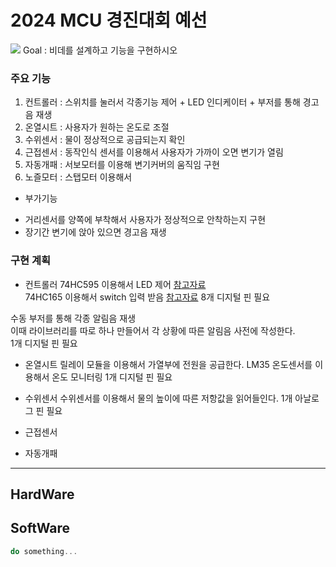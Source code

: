 # 2024 MCU 경진대회 예선
![](https://www.disu.ac.kr/webdata/upimages/e47z805zabcz0c1z9efzed3z0d8zfc5zde0z88fzec.jpeg)
Goal : 비데를 설계하고 기능을 구현하시오  

### 주요 기능 
1) 컨트롤러 : 스위치를 눌러서 각종기능 제어 + LED 인디케이터 + 부저를 통해 경고음 재생
2) 온열시트 : 사용자가 원하는 온도로 조절
3) 수위센서 : 물이 정상적으로 공급되는지 확인 
4) 근접센서 : 동작인식 센서를 이용해서 사용자가 가까이 오면 변기가 열림
5) 자동개패 : 서보모터를 이용해 변기커버의 움직임 구현
6) 노즐모터 : 스탭모터 이용해서
- 부가기능   
+ 거리센서를 양쪽에 부착해서 사용자가 정상적으로 안착하는지 구현
+ 장기간 변기에 앉아 있으면 경고음 재생

### 구현 계획
- 컨트롤러
74HC595 이용해서 LED 제어 [참고자료](https://m.blog.naver.com/dmaker123/221894002813)  
74HC165 이용해서 switch 입력 받음 [참고자료](https://kocoafab.cc/tutorial/view/503)
8개 디지털 핀 필요

수동 부저를 통해 각종 알림음 재생  
이때 라이브러리를 따로 하나 만들어서 각 상황에 따른 알림음 사전에 작성한다.  
1개 디지털 핀 필요    
  
- 온열시트
릴레이 모듈을 이용해서 가열부에 전원을 공급한다.
LM35 온도센서를 이용해서 온도 모니터링
1개 디지털 핀 필요

- 수위센서
수위센서를 이용해서 물의 높이에 따른 저항값을 읽어들인다.
1개 아날로그 핀 필요

- 근접센서

- 자동개패
  
---
## HardWare

## SoftWare
```C++
do something...
```
